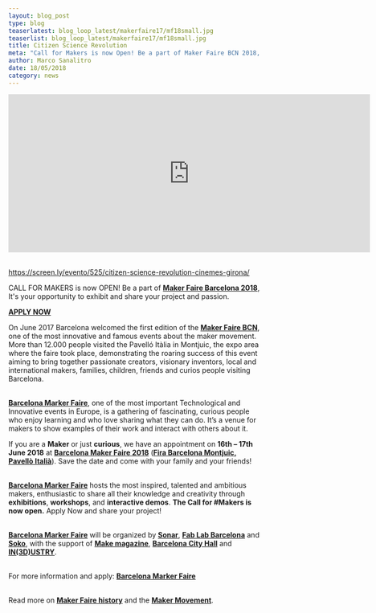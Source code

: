```yaml
---
layout: blog_post
type: blog
teaserlatest: blog_loop_latest/makerfaire17/mf18small.jpg
teaserlist: blog_loop_latest/makerfaire17/mf18small.jpg
title: Citizen Science Revolution
meta: "Call for Makers is now Open! Be a part of Maker Faire BCN 2018, it's your opportunity to exhibit and share your project and passion."
author: Marco Sanalitro
date: 18/05/2018 
category: news
---
```


<iframe width="720" height="315" src="https://youtu.be/lpRKx7i9kwc" frameborder="0" allowfullscreen></iframe>
<br><br>


https://screen.ly/evento/525/citizen-science-revolution-cinemes-girona/




CALL FOR MAKERS is now OPEN! Be a part of <strong><a href="http://barcelona.makerfaire.com/">Maker Faire Barcelona 2018</a></strong>, It's your opportunity to exhibit and share your project and passion.

<strong><a href="https://goo.gl/4SzG7w">APPLY NOW</a></strong>

On June 2017 Barcelona welcomed the first edition of the <strong><a href="http://barcelona.makerfaire.com/">Maker Faire BCN</a></strong>, one of the most innovative and famous events about the maker movement. More than 12.000 people visited the Pavelló Itàlia in Montjuic, the expo area where the faire took place, demonstrating the roaring success of this event aiming to bring together passionate creators, visionary inventors, local and international makers, families, children, friends and curios people visiting Barcelona. <br><br>

<strong><a href="http://barcelona.makerfaire.com/">Barcelona Marker Faire</a></strong>, one of the most important Technological and Innovative events in Europe, is a gathering of fascinating, curious people who enjoy learning and who love sharing what they can do. It’s a venue for makers to show examples of their work and interact with others about it.

If you are a <strong>Maker</strong> or just <strong>curious</strong>, we have an appointment on <strong>16th – 17th June 2018</strong> at <strong><a href="http://barcelona.makerfaire.com/">Barcelona Maker Faire 2018</a></strong> (<strong><a href="https://www.google.es/search?q=Fira+Barcelona+Montjuic%2C+Pavell%C3%B2+Itali%C3%A0&oq=Fira+Barcelona+Montjuic%2C+Pavell%C3%B2+Itali%C3%A0&aqs=chrome..69i57.826j0j7&sourceid=chrome&ie=UTF-8#q=Fira+Barcelona+Montjuic,+Pavell%C3%B2+Itali%C3%A0&rflfq=1&rlha=0&rllag=41372858,2152025,159&tbm=lcl&rldimm=1998029704403837795&tbs=lrf:!2m1!1e2!3sEAE,lf:1,lf_ui:2">Fira Barcelona Montjuic, Pavellò Italià</a></strong>). Save the date and come with your family and your friends!<br><br>

<strong><a href="http://barcelona.makerfaire.com/">Barcelona Marker Faire</a></strong> hosts the most inspired, talented and ambitious makers, enthusiastic to share all their knowledge and creativity through <strong>exhibitions</strong>, <strong>workshops</strong>, and <strong>interactive demos</strong>. <strong>The Call for #Makers is now open.</strong> Apply Now and share your project!<br><br>

<strong><a href="http://barcelona.makerfaire.com/">Barcelona Marker Faire</a></strong> will be organized by <strong><a href="https://sonar.es/">Sonar</a></strong>, <strong><a href="https://fablabbcn.org/index.html">Fab Lab Barcelona</a></strong> and <strong><a href="http://www.soko.tech/">Soko</a></strong>, with the support of <strong><a href="http://makezine.com/">Make magazine</a></strong>, <strong><a href="http://ajuntament.barcelona.cat/ca/">Barcelona City Hall</a></strong> and <strong><a href="http://www.in3dustry.com/en/home">IN(3D)USTRY</a></strong>.<br><br>

For more information and apply: <strong><a href="http://barcelona.makerfaire.com/">Barcelona Marker Faire</a></strong><br><br>

Read more on <strong><a href="http://makerfaire.com/makerfairehistory/">Maker Faire history</a></strong> and the <strong><a href="http://makerfaire.com/maker-movement/">Maker Movement</a></strong>.<br><br>







